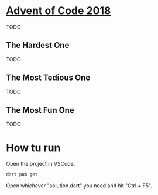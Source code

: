 # [Advent of Code 2018](https://adventofcode.com/2018)

TODO

## The Hardest One

TODO

## The Most Tedious One

TODO

## The Most Fun One

TODO

# How tu run

Open the project in VSCode.

```sh
dart pub get
```

Open whichever "solution.dart" you need and hit "Ctrl + F5".

